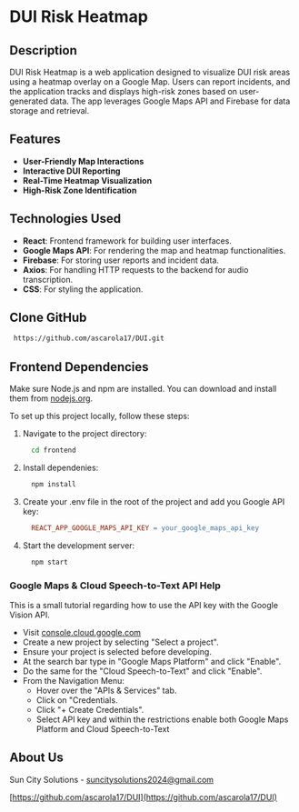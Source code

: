 # DUI Risk Heatmap

## Description

DUI Risk Heatmap is a web application designed to visualize DUI risk areas using a heatmap overlay on a Google Map. Users can report incidents, and the application tracks and displays high-risk zones based on user-generated data. The app leverages Google Maps API and Firebase for data storage and retrieval.

## Features

- **User-Friendly Map Interactions**
- **Interactive DUI Reporting**
- **Real-Time Heatmap Visualization**
- **High-Risk Zone Identification**

## Technologies Used

- **React**: Frontend framework for building user interfaces.
- **Google Maps API**: For rendering the map and heatmap functionalities.
- **Firebase**: For storing user reports and incident data.
- **Axios**: For handling HTTP requests to the backend for audio transcription.
- **CSS**: For styling the application.

## Clone GitHub

```bash
 https://github.com/ascarola17/DUI.git
```

## Frontend Dependencies
Make sure Node.js and npm are installed. You can download and install them from [nodejs.org](https://nodejs.org/).

To set up this project locally, follow these steps:

1. Navigate to the project directory:

   ```bash
     cd frontend
2. Install dependenies:

   ```bash
     npm install

3. Create your .env file in the root of the project and add you Google API key:

   ```makefile
     REACT_APP_GOOGLE_MAPS_API_KEY = your_google_maps_api_key
   
4. Start the development server:

   ```bash
     npm start

### Google Maps & Cloud Speech-to-Text API Help
This is a small tutorial regarding how to use the API key with the Google Vision API.
* Visit [console.cloud.google.com](https://console.cloud.google.com/welcome/ )
* Create a new project by selecting "Select a project".
* Ensure your project is selected before developing.
* At the search bar type in "Google Maps Platform" and click "Enable".
* Do the same for the "Cloud Speech-to-Text" and click "Enable".
* From the Navigation Menu:
  * Hover over the "APIs & Services" tab.
  * Click on "Credentials.
  * Click "+ Create Credentials".
  * Select API key and within the restrictions enable both Google Maps Platform and Cloud Speech-to-Text

## About Us

Sun City Solutions - suncitysolutions2024@gmail.com

[https://github.com/ascarola17/DUI](https://github.com/ascarola17/DUI)

